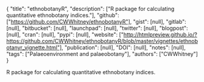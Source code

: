 {
  "title": "ethnobotanyR",
  "description": ["R package for calculating quantitative ethnobotany indices."],
  "github": ["https://github.com/CWWhitney/ethnobotanyR"],
  "gist": [null],
  "gitlab": [null],
  "bitbucket": [null],
  "launchpad": [null],
  "twitter": [null],
  "blogpost": [null],
  "cran": [null],
  "pypi": [null],
  "website": ["http://htmlpreview.github.io/?https://github.com/CWWhitney/ethnobotanyR/blob/master/vignettes/ethnobotanyr_vignette.html"],
  "publication": [null],
  "DOI": [null],
  "notes": [null],
  "tags": ["Palaeoenvironment and palaeobotany"],
  "authors": ["CWWhitney"]
}

<!-- Generated by csv2md.R – do not edit by hand -->

R package for calculating quantitative ethnobotany indices.